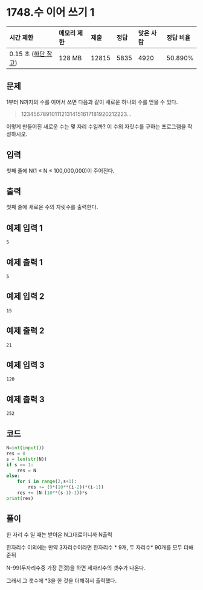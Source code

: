 # 1748.수 이어 쓰기 1 

| 시간 제한                                                    | 메모리 제한 | 제출  | 정답 | 맞은 사람 | 정답 비율 |
| :----------------------------------------------------------- | :---------- | :---- | :--- | :-------- | :-------- |
| 0.15 초 ([하단 참고](https://www.acmicpc.net/problem/1748#)) | 128 MB      | 12815 | 5835 | 4920      | 50.890%   |

## 문제

1부터 N까지의 수를 이어서 쓰면 다음과 같이 새로운 하나의 수를 얻을 수 있다.

> 1234567891011121314151617181920212223...

이렇게 만들어진 새로운 수는 몇 자리 수일까? 이 수의 자릿수를 구하는 프로그램을 작성하시오.

## 입력

첫째 줄에 N(1 ≤ N ≤ 100,000,000)이 주어진다.

## 출력

첫째 줄에 새로운 수의 자릿수를 출력한다.

## 예제 입력 1 

```
5
```

## 예제 출력 1 

```
5
```

## 예제 입력 2 

```
15
```

## 예제 출력 2 

```
21
```

## 예제 입력 3 

```
120
```

## 예제 출력 3 

```
252
```

## 코드

```python
N=int(input())
res = 0
s = len(str(N))
if s == 1:
    res = N
else:
    for i in range(2,s+1):
        res += (9*(10**(i-2))*(i-1))
    res += (N-(10**(s-1)-1))*s
print(res)
```

## 풀이

한 자리 수 일 때는 받아온 N그대로이니까 N출력

한자리수 이외에는 만약 3자리수이라면 한자리수 * 9개, 두 자리수* 90개를 모두 더해준뒤 

N-99(두자리수중 가장 큰것)을 하면 세자리수의 갯수가 나온다.

그래서 그 갯수에 *3을 한 것을 더해줘서 출력했다.